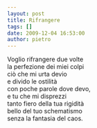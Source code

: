 ```yaml
---
layout: post
title: Rifrangere
tags: []
date: 2009-12-04 16:53:00
author: pietro
---
```

Voglio rifrangere due volte<br/>la perfezione dei miei colpi<br/>ciò che mi urta devio<br/>e divido le ostilità<br/>con poche parole dove devo,<br/>e tu che mi disprezzi<br/>tanto fiero della tua rigidità<br/>bello del tuo schematismo<br/>senza la fantasia del caos.
